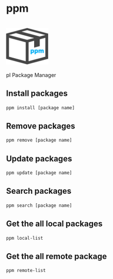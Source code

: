 # ppm
<br>

<img src="logo.png" height=100>
<br><br>
pl Package Manager

## Install packages
```sh
ppm install [package name] 
```

## Remove packages 
```sh
ppm remove [package name]
```

## Update packages
```sh
ppm update [package name]
```

## Search packages
```sh
ppm search [package name]
```

## Get the all local packages
```sh
ppm local-list
```

## Get the all remote package
```sh
ppm remote-list
```